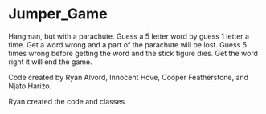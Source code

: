 # Jumper_Game
Hangman, but with a parachute. Guess a 5 letter word by guess 1 letter a time. Get a word wrong and a part of the parachute will be lost. Guess 5 times wrong before getting the word and the stick figure dies. Get the word right it will end the game.

Code created by Ryan Alvord, Innocent Hove, Cooper Featherstone, and Njato Harizo.

Ryan created the code and classes
